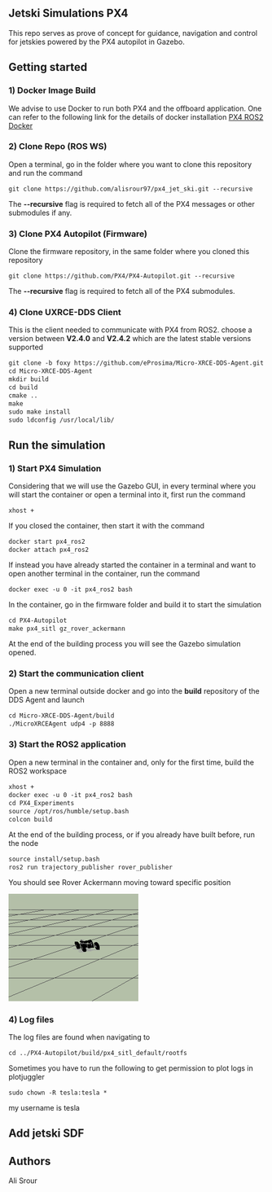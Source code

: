 ## Jetski Simulations PX4
This repo serves as prove of concept for guidance, navigation and control for jetskies powered by the PX4 autopilot in Gazebo.

## Getting started

### 1) Docker Image Build
We advise to use Docker to run both PX4 and the offboard application. 
One can refer to the following link for the details of docker installation
[PX4 ROS2 Docker](https://github.com/alisrour97/px4-dev-simulation-ros2-humble.git)



### 2) Clone Repo (ROS WS)
Open a terminal, go in the folder where you want to clone this repository and run the command
```
git clone https://github.com/alisrour97/px4_jet_ski.git --recursive
```
The **--recursive** flag is required to fetch all of the PX4 messages or other submodules if any.


### 3) Clone PX4 Autopilot (Firmware)
Clone the firmware repository, in the same folder where you cloned this repository
```
git clone https://github.com/PX4/PX4-Autopilot.git --recursive
```
The **--recursive** flag is required to fetch all of the PX4 submodules.


### 4) Clone UXRCE-DDS Client 
This is the client needed to communicate with PX4 from ROS2. choose a version between **V2.4.0** and **V2.4.2** which are the latest 
stable versions supported

```
git clone -b foxy https://github.com/eProsima/Micro-XRCE-DDS-Agent.git
cd Micro-XRCE-DDS-Agent
mkdir build
cd build
cmake ..
make
sudo make install
sudo ldconfig /usr/local/lib/
```


## Run the simulation

### 1) Start PX4 Simulation
Considering that we will use the Gazebo GUI, in every terminal where you will start the container or open a terminal into it, first run the command
```
xhost +
```

If you closed the container, then start it with the command
```
docker start px4_ros2
docker attach px4_ros2
```
If instead you have already started the container in a terminal and want to open another terminal in the container, run the command
```
docker exec -u 0 -it px4_ros2 bash
```
In the container, go in the firmware folder and build it to start the simulation
```
cd PX4-Autopilot
make px4_sitl gz_rover_ackermann
```
At the end of the building process you will see the Gazebo simulation opened.

### 2) Start the communication client
Open a new terminal outside docker and go into the **build** repository of the DDS Agent and launch

```
cd Micro-XRCE-DDS-Agent/build
./MicroXRCEAgent udp4 -p 8888
```


### 3) Start the ROS2 application
Open a new terminal in the container and, only for the first time, build the ROS2 workspace
```
xhost +
docker exec -u 0 -it px4_ros2 bash
cd PX4_Experiments
source /opt/ros/humble/setup.bash
colcon build
```

At the end of the building process, or if you already have built before, run the node

```
source install/setup.bash
ros2 run trajectory_publisher rover_publisher
```
You should see Rover Ackermann moving toward specific position

![Alt text](image/ackerman.png)



### 4) Log files

The log files are found when navigating to

```
cd ../PX4-Autopilot/build/px4_sitl_default/rootfs

```

Sometimes you have to run the following to get permission to plot logs in plotjuggler 

```
sudo chown -R tesla:tesla *

```
my username is tesla


## Add jetski SDF





## Authors
Ali Srour <br>

